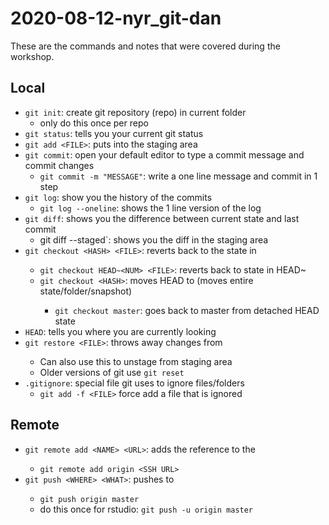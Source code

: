 # 2020-08-12-nyr_git-dan

These are the commands and notes that were covered during the workshop.

## Local

- `git init`: create git repository (repo) in current folder
    - only do this once per repo
- `git status`: tells you your current git status
- `git add <FILE>`: puts <FILE> into the staging area
- `git commit`: open your default editor to type a commit message and commit changes
    - `git commit -m "MESSAGE"`: write a one line message and commit in 1 step
- `git log`: show you the history of the commits
    - `git log --oneline`: shows the 1 line version of the log
- `git diff`: shows you the difference between current state and last commit
    - git diff --staged`: shows you the diff in the staging area
- `git checkout <HASH> <FILE>`: reverts <FILE> back to the state in <HASH>
    - `git checkout HEAD~<NUM> <FILE>`: reverts <FILE> back to state in HEAD~<NUM>
    - `git checkout <HASH>`: moves HEAD to <HASH> (moves entire state/folder/snapshot)
        - `git checkout master`: goes back to master from detached HEAD state
- `HEAD`: tells you where you are currently looking
- `git restore <FILE>`: throws away changes from <FILE>
    - Can also use this to unstage from staging area
    - Older versions of git use `git reset`
- `.gitignore`: special file git uses to ignore files/folders
    - `git add -f <FILE>` force add a file that is ignored

## Remote

- `git remote add <NAME> <URL>`: adds the reference <NAME> to the <URL>
    - `git remote add origin <SSH URL>`
- `git push <WHERE> <WHAT>`: pushes <WHAT> to <WHERE>
    - `git push origin master`
    - do this once for rstudio: `git push -u origin master`
